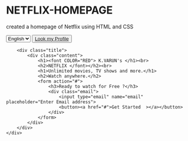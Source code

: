 # NETFLIX-HOMEPAGE
created a homepage of Netflix using HTML and CSS
<!DOCTYPE html>
<html lang="en">

<head>
    <meta charset="UTF-8">
    <meta http-equiv="X-UA-Compatible" content="IE=edge">
    <meta name="viewport" content="width=device-width, initial-scale=1.0">
    <link rel="stylesheet" href="style.css">
    <title>Netflix Varun - Watch TV Shows Online, Watch Movies Online</title>
</head>
<body>
    <div class="container">
        <nav class="navbar">
            <div class="left">
                <img src="images/netflix-logo.png" alt="">
            </div>
            <div class="right">
                <select name="language" class="language">
                    <option value="English">English</option>
                    <option value="Hindi">Hindi</option>
                </select>
                <button><a href="https://www.linkedin.com/in/varun-kuna-5a97bb238/">Look my Profile</a></button>
            </div>
        </nav>

        <div class="title">
            <div class="content">
                <h1><font COLOR="RED"> K.VARUN's </h1><br>
                <h2>NETFLIX </font></h2><br>
                <h1>Unlimited movies, TV shows and more.</h1>
                <h2>Watch anywhere.</h2>
                <form action="#">
                    <h3>Ready to watch for Free ?</h3>
                    <div class="email">
                        <input type="email" name="email" placeholder="Enter Email address">
                        <button><a href="#">Get Started  ></a></button>
                    </div>
                </form>
            </div>
        </div>
    </div>


</body>
</html>
